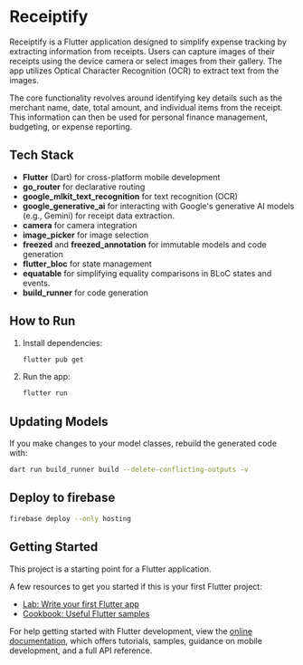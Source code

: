 # Receiptify

Receiptify is a Flutter application designed to simplify expense tracking by extracting information from receipts.
Users can capture images of their receipts using the device camera or select images from their gallery.
The app utilizes Optical Character Recognition (OCR) to extract text from the images.

The core functionality revolves around identifying key details such as the merchant name, date, total amount, and individual items from the receipt.
This information can then be used for personal finance management, budgeting, or expense reporting.

## Tech Stack

- **Flutter** (Dart) for cross-platform mobile development
- **go_router** for declarative routing
- **google_mlkit_text_recognition** for text recognition (OCR)
- **google_generative_ai** for interacting with Google's generative AI models (e.g., Gemini) for receipt data extraction.
- **camera** for camera integration
- **image_picker** for image selection
- **freezed** and **freezed_annotation** for immutable models and code generation
- **flutter_bloc** for state management
- **equatable** for simplifying equality comparisons in BLoC states and events.
- **build_runner** for code generation

## How to Run

1. Install dependencies:
   ```sh
   flutter pub get
   ```
2. Run the app:
   ```sh
   flutter run
   ```

## Updating Models

If you make changes to your model classes, rebuild the generated code with:
```sh
dart run build_runner build --delete-conflicting-outputs -v
```
## Deploy to firebase

```sh
firebase deploy --only hosting
```
## Getting Started

This project is a starting point for a Flutter application.

A few resources to get you started if this is your first Flutter project:

- [Lab: Write your first Flutter app](https://docs.flutter.dev/get-started/codelab)
- [Cookbook: Useful Flutter samples](https://docs.flutter.dev/cookbook)

For help getting started with Flutter development, view the
[online documentation](https://docs.flutter.dev/), which offers tutorials,
samples, guidance on mobile development, and a full API reference.
